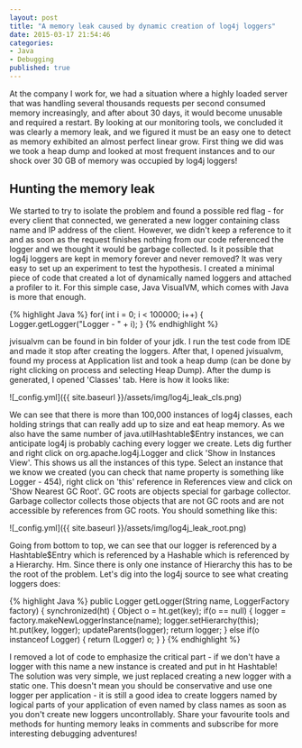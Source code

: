 ```yaml
---
layout: post
title: "A memory leak caused by dynamic creation of log4j loggers"
date: 2015-03-17 21:54:46
categories:
- Java
- Debugging
published: true
---
```


At the company I work for, we had a situation where a highly loaded server that was handling several thousands requests per second consumed memory increasingly, and after about 30 days, it would become unusable and required a restart.
By looking at our monitoring tools, we concluded it was clearly a memory leak, and we figured it must be an easy one to detect as memory exhibited an almost perfect linear grow.
First thing we did was we took a heap dump and looked at most frequent instances and to our shock over 30 GB of memory was occupied by log4j loggers!

<!--more--> 

## Hunting the memory leak

We started to try to isolate the problem and found a possible red flag - for every client that connected, we generated a new logger containing class name and IP address of the client.
However, we didn't keep a reference to it and as soon as the request finishes nothing from our code referenced the logger and we thought it would be garbage collected.
Is it possible that log4j loggers are kept in memory forever and never removed?
It was very easy to set up an experiment to test the hypothesis. I created a minimal piece of code that created a lot of dynamically named loggers and attached a profiler to it.
For this simple case, Java VisualVM, which comes with Java is more that enough.

{% highlight Java %}
for( int i = 0; i < 100000; i++) {
    Logger.getLogger("Logger - " + i);
}
{% endhighlight %}

jvisualvm can be found in bin folder of your jdk. I run the test code from IDE and made it stop after creating the loggers.
After that, I opened jvisualvm, found my process at Application list and took a heap dump (can be done by right clicking on process and selecting Heap Dump).
After the dump is generated, I opened 'Classes' tab. Here is how it looks like:

![_config.yml]({{ site.baseurl }}/assets/img/log4j_leak_cls.png)

We can see that there is more than 100,000 instances of log4j classes, each holding strings that can really add up to size and eat heap memory.
As we also have the same number of java.utilHashtable$Entry instances, we can anticipate log4j is probably caching every logger we create. 
Lets dig further and right click on org.apache.log4j.Logger and click 'Show in Instances View'.
This shows us all the instances of this type. Select an instance that we know we created (you can check that name property is something like Logger - 454), right click on 'this' reference in References view and click on 'Show Nearest GC Root'.
GC roots are objects special for garbage collector. Garbage collector collects those objects that are not GC roots and are not accessible by references from GC roots. You should something like this:

![_config.yml]({{ site.baseurl }}/assets/img/log4j_leak_root.png)


Going from bottom to top, we can see that our logger is referenced by a Hashtable$Entry which is referenced by a Hashable which is referenced by a Hierarchy. Hm.
Since there is only one instance of Hierarchy this has to be the root of the problem. Let's dig into the log4j source to see what creating loggers does:

{% highlight Java %}
public Logger getLogger(String name, LoggerFactory factory) {
  synchronized(ht) {
    Object o = ht.get(key);
      if(o == null) {
        logger = factory.makeNewLoggerInstance(name);
        logger.setHierarchy(this);
        ht.put(key, logger);
        updateParents(logger);
        return logger;
      } else if(o instanceof Logger) {
        return (Logger) o;
      }
  }
{% endhighlight %}

I removed a lot of code to emphasize the critical part - if we don't have a logger with this name a new instance is created and put in ht Hashtable!  
The solution was very simple, we just replaced creating a new logger with a static one.
This doesn't mean you should be conservative and use one logger per application - it is still a good idea to create loggers named by logical parts of your application of even named by class names as soon as you don't create new loggers uncontrollably.
Share your favourite tools and methods for hunting memory leaks in comments and subscribe for more interesting debugging adventures!